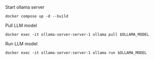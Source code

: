 Start ollama server

    docker compose up -d --build

Pull LLM model

    docker exec -it ollama-server-server-1 ollama pull $OLLAMA_MODEL

Run LLM model

    docker exec -it ollama-server-server-1 ollama run $OLLAMA_MODEL